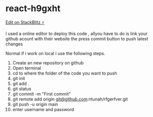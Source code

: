# react-h9gxht

[Edit on StackBlitz ⚡️](https://stackblitz.com/edit/react-h9gxht)

I used a online editor to deploy this code , allyou have to do is link your github acount with their website the press commit button to push latest changes

Normal if i work on local i use the following steps.
1. Create an new repository on github
2. Open terminal
3. cd to where the folder of the code you want to push
4. git init
5. git add .
6. git status
7. git commit -m "First commit"
8. git remote add origin git@github.com:ntunah/rfgerfver.git
9. git push -u origin main
10. enter username and password

